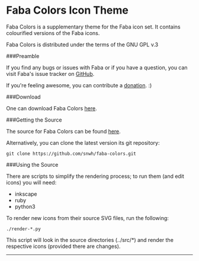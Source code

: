 Faba Colors Icon Theme
======================

Faba Colors is a supplementary theme for the Faba icon set. It contains colourified versions of the Faba icons.

Faba Colors is distributed under the terms of the GNU GPL v.3

###Preamble

If you find any bugs or issues with Faba or if you have a question, you can visit Faba's issue tracker on [GitHub](https://github.com/snwh/faba-colors/issues).

If you're feeling awesome, you can contribute a [donation](http://www.mokaproject.com/#donate/ "Donate"). :)

###Download

One can download Faba Colors [here](http://www.mokaproject.com/faba-icon-theme).

###Getting the Source

The source for Faba Colors can be found [here](https://github.com/snwh/faba-colors).

Alternatively, you can clone the latest version its git repository:

    git clone https://github.com/snwh/faba-colors.git

###Using the Source

There are scripts to simplify the rendering process; to run them (and edit icons) you will need:

 * inkscape
 * ruby
 * python3

To render new icons from their source SVG files, run the following:

    ./render-*.py

This script will look in the source directories (../src/*) and render the respective icons (provided there are changes).

-----------
